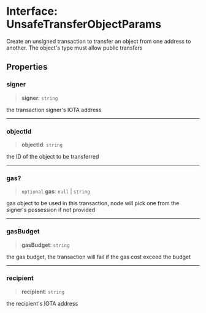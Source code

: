 # Interface: UnsafeTransferObjectParams

Create an unsigned transaction to transfer an object from one address to another. The object's type
must allow public transfers

## Properties

### signer

> **signer**: `string`

the transaction signer's IOTA address

---

### objectId

> **objectId**: `string`

the ID of the object to be transferred

---

### gas?

> `optional` **gas**: `null` \| `string`

gas object to be used in this transaction, node will pick one from the signer's possession if not
provided

---

### gasBudget

> **gasBudget**: `string`

the gas budget, the transaction will fail if the gas cost exceed the budget

---

### recipient

> **recipient**: `string`

the recipient's IOTA address
